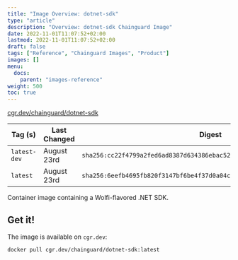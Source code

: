 ```yaml
---
title: "Image Overview: dotnet-sdk"
type: "article"
description: "Overview: dotnet-sdk Chainguard Image"
date: 2022-11-01T11:07:52+02:00
lastmod: 2022-11-01T11:07:52+02:00
draft: false
tags: ["Reference", "Chainguard Images", "Product"]
images: []
menu:
  docs:
    parent: "images-reference"
weight: 500
toc: true
---
```


[cgr.dev/chainguard/dotnet-sdk](https://github.com/chainguard-images/images/tree/main/images/dotnet-sdk)

| Tag (s)       | Last Changed | Digest                                                                    |
|---------------|--------------|---------------------------------------------------------------------------|
|  `latest-dev` | August 23rd  | `sha256:cc22f4799a2fed6ad8387d634386ebac528face5e1df4b9f4fdd0603b888ae06` |
|  `latest`     | August 23rd  | `sha256:6eefb4695fb820f3147bf6be4f37d0a04ccfab24a9df5bdc4275ded4ca91b43b` |



Container image containing a Wolfi-flavored .NET SDK.

## Get it!

The image is available on `cgr.dev`:

    docker pull cgr.dev/chainguard/dotnet-sdk:latest

